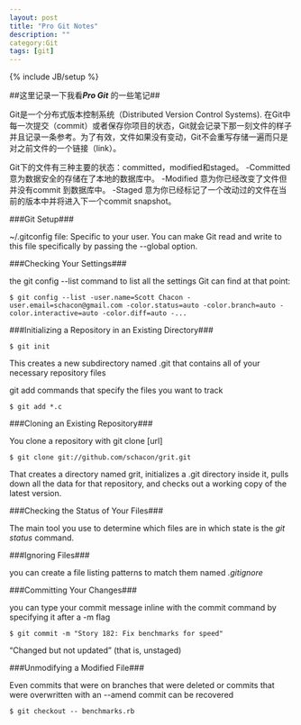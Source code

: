 ```yaml
---
layout: post
title: "Pro Git Notes"
description: ""
category:Git
tags: [git]
---
```

{% include JB/setup %}

##这里记录一下我看***Pro Git*** 的一些笔记##

Git是一个分布式版本控制系统（Distributed Version Control Systems).
在Git中每一次提交（commit）或者保存你项目的状态，Git就会记录下那一刻文件的样子并且记录一条参考。为了有效，文件如果没有变动，Git不会重写存储一遍而只是对之前文件的一个链接（link）。

Git下的文件有三种主要的状态：committed，modified和staged。
-Committed 意为数据安全的存储在了本地的数据库中。
-Modified 意为你已经改变了文件但并没有commit 到数据库中。
-Staged 意为你已经标记了一个改动过的文件在当前的版本中并将进入下一个commit snapshot。

###Git Setup###

~/.gitconfig file: Specific to your user. You can make Git read and write to this file specifically by passing the --global option.

###Checking Your Settings###

the git config --list command to list all the settings Git can find at that point:

``$ git config --list
-user.name=Scott Chacon
-user.email=schacon@gmail.com
-color.status=auto
-color.branch=auto
-color.interactive=auto
-color.diff=auto
-...``

###Initializing a Repository in an Existing Directory###

``$ git init``

This creates a new subdirectory named .git that contains all of your necessary repository files

git add commands that specify the files you want to track

``$ git add *.c``

###Cloning an Existing Repository###

You clone a repository with git clone [url]

``$ git clone git://github.com/schacon/grit.git``

That creates a directory named grit, initializes a .git directory inside it, pulls down all the data for that repository, and checks out a working copy of the latest version.

###Checking the Status of Your Files###

The main tool you use to determine which files are in which state is the *git status* command.

###Ignoring Files###

you can create a file listing patterns to match them named *.gitignore*

###Committing Your Changes###

you can type your commit message inline with the commit command by specifying it after a -m flag

``$ git commit -m "Story 182: Fix benchmarks for speed"``

“Changed but not updated” (that is, unstaged)

###Unmodifying a Modified File###

Even commits that were on branches that were deleted or commits that were overwritten with an --amend commit can be recovered 

``$ git checkout -- benchmarks.rb``












